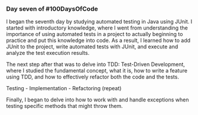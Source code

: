 ### Day seven of #100DaysOfCode

I began the seventh day by studying automated testing in Java using JUnit. I started with introductory knowledge, where I went from understanding the importance of using automated tests in a project to actually beginning to practice and put this knowledge into code. As a result, I learned how to add JUnit to the project, write automated tests with JUnit, and execute and analyze the test execution results.

The next step after that was to delve into TDD: Test-Driven Development, where I studied the fundamental concept, what it is, how to write a feature using TDD, and how to effectively refactor both the code and the tests.

Testing - Implementation - Refactoring (repeat)

Finally, I began to delve into how to work with and handle exceptions when testing specific methods that might throw them.
